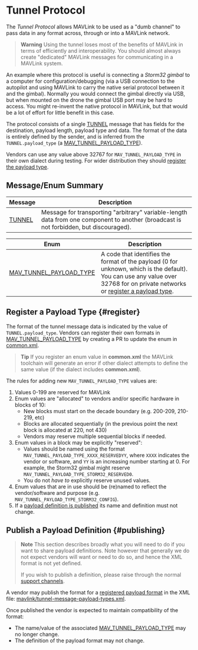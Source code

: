# Tunnel Protocol

The *Tunnel Protocol* allows MAVLink to be used as a "dumb channel" to pass data in any format across, through or into a MAVLink network.

> **Warning** Using the tunnel loses most of the benefits of MAVLink in terms of efficiently and interoperability.
  You should almost always create "dedicated" MAVLink messages for communicating in a MAVLink system.

An example where this protocol is useful is connecting a *Storm32 gimbal* to a computer for configuration/debugging (via a USB connection to the autopilot and using MAVLink to carry the native serial protocol between it and the gimbal). 
Normally you would connect the gimbal directly via USB, but when mounted on the drone the gimbal USB port may be hard to access.
You might re-invent the native protocol in MAVLink, but that would be a lot of effort for little benefit in this case.

The protocol consists of a single [TUNNEL](#TUNNEL) message that has fields for the destination, payload length, payload type and data.
The format of the data is entirely defined by the sender, and is inferred from the `TUNNEL.payload_type` (a [MAV_TUNNEL_PAYLOAD_TYPE](#MAV_TUNNEL_PAYLOAD_TYPE)).

Vendors can use any value above 32767 for `MAV_TUNNEL_PAYLOAD_TYPE` in their own dialect during testing.
For wider distribution they should [register the payload type](#register).

## Message/Enum Summary

Message | Description
-- | --
<span id="TUNNEL"></span>[TUNNEL](../messages/common.md#TUNNEL) | Message for transporting "arbitrary" variable-length data from one component to another (broadcast is not forbidden, but discouraged).

Enum | Description
-- | --
<span id="MAV_TUNNEL_PAYLOAD_TYPE"></span>[MAV_TUNNEL_PAYLOAD_TYPE](../messages/common.md#MAV_TUNNEL_PAYLOAD_TYPE) | A code that identifies the format of the payload (0 for unknown, which is the default). You can use any value over 32768 for on private networks or [register a payload type](#register).


## Register a Payload Type {#register}

The format of the tunnel message data is indicated by the value of `TUNNEL.payload_type`.
Vendors can register their own formats in [MAV_TUNNEL_PAYLOAD_TYPE](#MAV_TUNNEL_PAYLOAD_TYPE) by creating a PR to update the enum in [common.xml](https://github.com/mavlink/mavlink/blob/master/message_definitions/v1.0/common.xml).

> **Tip** If you register an enum value in **common.xml** the MAVLink toolchain will generate an error if other dialect attempts to define the same value (if the dialect includes **common.xml**).

The rules for adding new `MAV_TUNNEL_PAYLOAD_TYPE` values are:
1. Values 0-199 are reserved for MAVLink
1. Enum values are "allocated" to vendors and/or specific hardware in blocks of 10:
   - New blocks must start on the decade boundary (e.g. 200-209, 210-219, etc)
   - Blocks are allocated sequentially (in the previous point the next block is allocated at 220, not 430)
   - Vendors may reserve multiple sequential blocks if needed.
1. Enum values in a block may be explicitly "reserved":
   - Values should be named using the format `MAV_TUNNEL_PAYLOAD_TYPE_XXXX_RESERVEDYY`, where `XXXX` indicates the vendor or software, and `YY` is an increasing number starting at 0. For example, the Storm32 gimbal might reserve `MAV_TUNNEL_PAYLOAD_TYPE_STORM32_RESERVED0`.
   - You do not *have to* explicitly reserve unused values.
1. Enum values that are in use should be (re)named to reflect the vendor/software and purpose (e.g. `MAV_TUNNEL_PAYLOAD_TYPE_STORM32_CONFIG`).
1. If a [payload definition is published](#publishing) its name and definition must not change.


## Publish a Payload Definition {#publishing}

> **Note** This section describes broadly what you will need to do if you want to share payload definitions.
>  Note however that generally we do not expect vendors will want or need to do so, and hence the XML format is not yet defined.
>  
>  If you wish to publish a definition, please raise through the normal [support channels](../about/support.md).

A vendor may publish the format for a [registered payload format](#register) in the XML file: [mavlink/tunnel-message-payload-types.xml](https://github.com/mavlink/mavlink/tunnel-message-payload-types.xml).

Once published the vendor is expected to maintain compatibility of the format:
- The name/value of the associated [MAV_TUNNEL_PAYLOAD_TYPE](#MAV_TUNNEL_PAYLOAD_TYPE) may no longer change.
- The definition of the payload format may not change.
